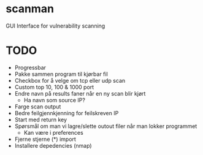 # scanman
GUI Interface for vulnerability scanning

# TODO
- Progressbar
- Pakke sammen program til kjørbar fil
- Checkbox for å velge om tcp eller udp scan
- Custom top 10, 100 & 1000 port
- Endre navn på results faner når en ny scan blir kjørt
    - Ha navn som source IP?
- Farge scan output
- Bedre feilgjennkjenning for feilskreven IP
- Start med return key
- Spørsmål om man vi lagre/slette outout filer når man lokker programmet
    - Kan være i preferences
- Fjerne stjerne (*) import
- Installere depedencies (nmap)